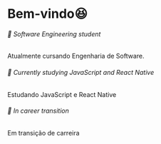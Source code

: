 # Bem-vindo😆

###### 📓 Software Engineering student 

Atualmente cursando Engenharia de Software.

 ###### 📖 Currently studying JavaScript and React Native

Estudando JavaScript e React Native

 ###### 🦋 In career transition

Em transição de carreira

